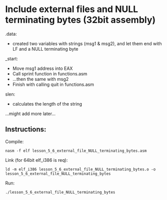 # Include external files and NULL terminating bytes (32bit assembly)

.data:
- created two variables with strings (msg1 & msg2), and let them end with LF and a NULL terminating byte

_start:
- Move msg1 address into EAX
- Call sprint function in functions.asm
- ...then the same with msg2
- Finish with calling quit in functions.asm

slen:
- calculates the length of the string

...might add more later...

## Instructions:

Compile:
```
nasm -f elf lesson_5_6_external_file_NULL_terminating_bytes.asm
```
Link (for 64bit elf_i386 is req):
```
ld -m elf_i386 lesson_5_6_external_file_NULL_terminating_bytes.o -o lesson_5_6_external_file_NULL_terminating_bytes
```
Run:
```
./lesson_5_6_external_file_NULL_terminating_bytes
```